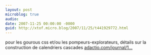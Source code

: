 ```yaml
---
layout: post
microblog: true
audio: 
date: 2007-11-25 00:00:00 -0000
guid: http://xtof.micro.blog/2007/11/25/t441929772.html
---
```

pour les gourous css et/ou les pompeurs-explorateurs, détails sur la construction de calendriers cascades [adactio.com/journal/1...](http://adactio.com/journal/1378/)
